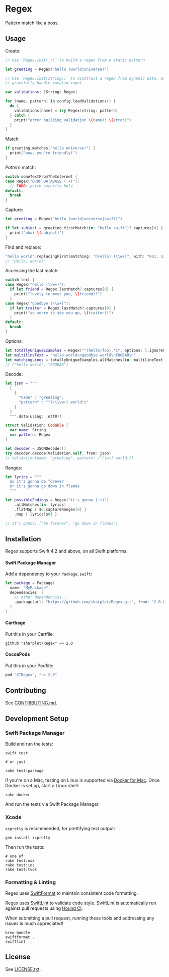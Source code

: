 # Regex

Pattern match like a boss.



## Usage

Create:

```swift
// Use `Regex.init(_:)` to build a regex from a static pattern

let greeting = Regex("hello (world|universe)")

// Use `Regex.init(string:)` to construct a regex from dynamic data, and
// gracefully handle invalid input

var validations: [String: Regex]

for (name, pattern) in config.loadValidations() {
  do {
    validations[name] = try Regex(string: pattern)
  } catch {
    print("error building validation \(name): \(error)")
  }
}
```

Match:

```swift
if greeting.matches("hello universe!") {
  print("wow, you're friendly!")
}
```

_Pattern_ match:

```swift
switch someTextFromTheInternet {
case Regex("DROP DATABASE (.+)"):
  // TODO: patch security hole
default:
  break
}
```

Capture:

```swift
let greeting = Regex("hello (world|universe|swift)")

if let subject = greeting.firstMatch(in: "hello swift")?.captures[0] {
  print("ohai \(subject)")
}
```

Find and replace:

```swift
"hello world".replacingFirst(matching: "h(ello) (\\w+)", with: "H$1, $2!")
// "Hello, world!"
```

Accessing the last match:

```swift
switch text {
case Regex("hello (\\w+)"):
  if let friend = Regex.lastMatch?.captures[0] {
    print("lovely to meet you, \(friend)!")
  }
case Regex("goodbye (\\w+)"):
  if let traitor = Regex.lastMatch?.captures[0] {
    print("so sorry to see you go, \(traitor)!")
  }
default:
  break
}
```

Options:

```swift
let totallyUniqueExamples = Regex("^(hello|foo).*$", options: [.ignoreCase, .anchorsMatchLines])
let multilineText = "hello world\ngoodbye world\nFOOBAR\n"
let matchingLines = totallyUniqueExamples.allMatches(in: multilineText).map { $0.matchedString }
// ["hello world", "FOOBAR"]
```

Decode:

```swift
let json = """
  [
    {
      "name" : "greeting",
      "pattern" : "^(\\\\w+) world!$"
    }
  ]
  """.data(using: .utf8)!

struct Validation: Codable {
  var name: String
  var pattern: Regex
}

let decoder = JSONDecoder()
try decoder.decode(Validation.self, from: json)
// Validation(name: "greeting", pattern: /^(\w+) world!/)
```

Ranges:

```swift
let lyrics = """
  So it's gonna be forever
  Or it's gonna go down in flames
  """

let possibleEndings = Regex("it's gonna (.+)")
    .allMatches(in: lyrics)
    .flatMap { $0.captureRanges[0] }
    .map { lyrics[$0] }

// it's gonna: ["be forever", "go down in flames"]
```



## Installation

Regex supports Swift 4.2 and above, on all Swift platforms.

#### Swift Package Manager

Add a dependency to your `Package.swift`:

```swift
let package = Package(
  name: "MyPackage",
  dependencies: [
    // other dependencies...
    .package(url: "https://github.com/sharplet/Regex.git", from: "2.0.0"),
  ]
)
```

#### Carthage

Put this in your Cartfile:

```
github "sharplet/Regex" ~> 2.0
```

#### CocoaPods

Put this in your Podfile:

```ruby
pod "STRegex", "~> 2.0"
```



## Contributing

See [CONTRIBUTING.md](CONTRIBUTING.md).



## Development Setup

### Swift Package Manager

Build and run the tests:

```
swift test

# or just

rake test:package
```

If you're on a Mac, testing on Linux is supported via [Docker for Mac](https://www.docker.com/docker-mac).
Once Docker is set up, start a Linux shell:

```
rake docker
```

And run the tests via Swift Package Manager.

### Xcode

`xcpretty` is recommended, for prettifying test output:

```
gem install xcpretty
```

Then run the tests:

```
# one of
rake test:osx
rake test:ios
rake test:tvos
```

### Formatting & Linting

Regex uses [SwiftFormat](https://github.com/nicklockwood/SwiftFormat) to
maintain consistent code formatting.

Regex uses [SwiftLint](https://github.com/realm/SwiftLint) to validate code style.
SwiftLint is automatically run against pull requests using [Hound CI](https://houndci.com/).

When submitting a pull request, running these tools and addressing any issues
is much appreciated!

```
brew bundle
swiftformat .
swiftlint
```



## License

See [LICENSE.txt](LICENSE.txt).
